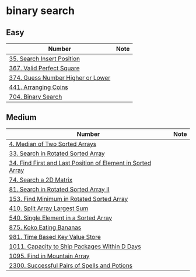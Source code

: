 # binary search

## Easy

| Number | Note |
|--------|------|
| [35. Search Insert Position](https://leetcode.com/problems/search-insert-position/description/) | |
| [367. Valid Perfect Square](https://leetcode.com/problems/valid-perfect-square/description/) | |
| [374. Guess Number Higher or Lower](https://leetcode.com/problems/guess-number-higher-or-lower/description/) | |
| [441. Arranging Coins](https://leetcode.com/problems/arranging-coins/description/) | |
| [704. Binary Search](https://leetcode.com/problems/binary-search/description/) | |

## Medium

| Number | Note |
|--------|------|
| [4. Median of Two Sorted Arrays](https://leetcode.com/problems/median-of-two-sorted-arrays/description/) | |
| [33. Search in Rotated Sorted Array](https://leetcode.com/problems/search-in-rotated-sorted-array/description/) | |
| [34. Find First and Last Position of Element in Sorted Array](https://leetcode.com/problems/find-first-and-last-position-of-element-in-sorted-array/description/) | |
| [74. Search a 2D Matrix](https://leetcode.com/problems/search-a-2d-matrix/description/) | |
| [81. Search in Rotated Sorted Array II](https://leetcode.com/problems/search-in-rotated-sorted-array-ii/description/) | |
| [153. Find Minimum in Rotated Sorted Array](https://leetcode.com/problems/find-minimum-in-rotated-sorted-array/description/) | |
| [410. Split Array Largest Sum](https://leetcode.com/problems/split-array-largest-sum/description/) | |
| [540. Single Element in a Sorted Array](https://leetcode.com/problems/single-element-in-a-sorted-array/description/) | |
| [875. Koko Eating Bananas](https://leetcode.com/problems/koko-eating-bananas/description/) | |
| [981. Time Based Key Value Store](https://leetcode.com/problems/time-based-key-value-store/description/) | |
| [1011. Capacity to Ship Packages Within D Days](https://leetcode.com/problems/capacity-to-ship-packages-within-d-days/description/) | |
| [1095. Find in Mountain Array](https://leetcode.com/problems/find-in-mountain-array/description/) | |
| [2300. Successful Pairs of Spells and Potions](https://leetcode.com/problems/successful-pairs-of-spells-and-potions/description/) | |
